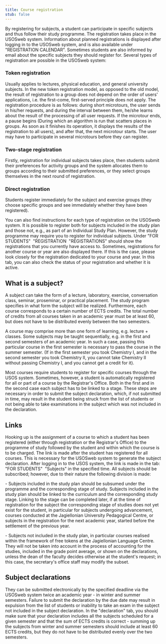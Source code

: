 ```yaml
---
title: Course registration
stub: false
---
```

By registering for subjects, a student can participate in specific subjects and thus follow their study programme. The registration takes place in the USOSweb system. Information about planned registrations is displayed after logging in to the USOSweb system, and is also available under "REGISTRATION CALENDAR". Sometimes students are also informed by email about the specific subjects they should register for. Several types of registration are possible in the USOSweb system:

### Token registration

Usually applies to lectures, physical education, and general university subjects. In the new token registration model, as opposed to the old model, the result of registration to a group does not depend on the order of users' applications, i.e. the first-come, first-served principle does not apply. The registration procedure is as follows: during short microtours, the user sends in his/her requests, and during the interval between them, he/she learns about the result of the processing of all user requests. If the microtour ends, a pause begins (During which an algorithm is run that scatters places in groups. As soon as it finishes its operation, it displays the results of the registration to all users), and after that, the next microtour starts. The user may have to participate in several microtours before they can register.

### Two-stage registration

Firstly, registration for individual subjects takes place, then students submit their preferences for activity groups and the system allocates them to groups according to their submitted preferences, or they select groups themselves in the next round of registration.

### Direct registration

Students register immediately for the subject and exercise groups (they choose specific groups and see immediately whether they have been registered).

You can also find instructions for each type of registration on the USOSweb system. It is possible to register both for subjects included in the study plan and those not, e.g., as part of an Individual Study Plan. However, the study programme may require you to register for individual subjects. Under "FOR STUDENTS"  "REGISTRATION  "REGISTRATIONS" should show the registrations that you currently have access to. Sometimes, registrations for another course or year are also displayed there. If this is the case, please look closely for the registration dedicated to your course and year. In this tab, you can also check the status of your registration and whether it is active.

## What is a subject?

A subject can take the form of a lecture, laboratory, exercise, conversation class, seminar, proseminar, or practical placement. The study program specifies in what form the subject will be realized. Furthermore, each course corresponds to a certain number of ECTS credits. The total number of credits from all courses taken in an academic year must be at least 60, but does not have to be distributed evenly between the two semesters.

A course may comprise more than one form of learning, e.g. lecture + classes. Some subjects may be taught sequentially, e.g. in the first and second semesters of an academic year. In such a case, passing this particular course in the first semester is necessary to pass the course in the summer semester. (If in the first semester you took Chemistry I, and in the second semester you took Chemistry II, you cannot take Chemistry II without passing Chemistry I, and you cannot get a credit for it).

Most courses require students to register for specific courses through the USOS system. Sometimes, however, a student is automatically registered for all or part of a course by the Registrar's Office. Both in the first and in the second case each subject has to be linked to a stage. These steps are necessary in order to submit the subject declaration, which, if not submitted in time, may result in the student being struck from the list of students or not being able to take examinations in the subject which was not included in the declaration.

## Links

Hooking up is the assignment of a course to which a student has been registered (either through registration or the Registrar's Office) to the programme of study followed by the student and within which the course is to be charged. The link is made after the student has registered for all courses. This is necessary for the USOSweb system to generate the subject declaration. After logging in to the USOS system, the link is made in the tab: "FOR STUDENTS"  "Subjects" in the specified time. All subjects should be subscribed; however, due to their nature the following division is made:

\- Subjects included in the study plan should be subsumed under the programme and the corresponding stage of study. Subjects included in the study plan should be linked to the curriculum and the corresponding study stage. Linking to the stage can be completed later, if at the time of registration for the subject the corresponding stage of studies does not yet exist for the student, in particular for subjects undergoing advancement, courses conducted at the Jagiellonian University Pedagogical Centre, or subjects in the registration for the next academic year, started before the settlement of the previous year.

\- Subjects not included in the study plan, in particular courses realised within the framework of free tokens at the Jagiellonian Language Centre. They will not be taken into account in the process of accounting for the studies, included in the grade point average, or shown on the declarations, unless the dean of the faculty decides otherwise at the student's request; in this case, the secretary's office staff may modify the subset.



## Subject declarations

They can be submitted electronically by the specified deadline via the USOSweb system twice an academic year - in winter and summer semesters. Failure to submit the declaration by the due date may result in expulsion from the list of students or inability to take an exam in the subject not included in the subject declaration. In the "declaration" tab, you should make sure that your declaration includes all the subjects scheduled for a given semester and that the sum of ECTS credits is correct - summing up the subjects from winter and summer semesters should include at least 60 ECTS credits, but they do not have to be distributed evenly over the two semesters.